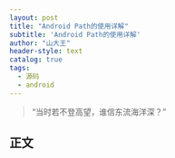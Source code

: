 ```yaml
---
layout: post
title: "Android Path的使用详解"
subtitle: 'Android Path的使用详解'
author: "山大王"
header-style: text
catalog: true
tags:
  - 源码
  - android
---
```

> “当时若不登高望，谁信东流海洋深？”

## 正文
